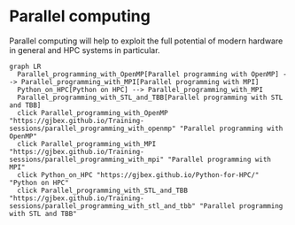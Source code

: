 # Parallel computing

Parallel computing will help to exploit the full potential of modern hardware
in general and HPC systems in particular.

```mermaid
graph LR
  Parallel_programming_with_OpenMP[Parallel programming with OpenMP] --> Parallel_programming_with_MPI[Parallel programming with MPI]
  Python_on_HPC[Python on HPC] --> Parallel_programming_with_MPI
  Parallel_programming_with_STL_and_TBB[Parallel programming with STL and TBB]
  click Parallel_programming_with_OpenMP "https://gjbex.github.io/Training-sessions/parallel_programming_with_openmp" "Parallel programming with OpenMP"
  click Parallel_programming_with_MPI "https://gjbex.github.io/Training-sessions/parallel_programming_with_mpi" "Parallel programming with MPI"
  click Python_on_HPC "https://gjbex.github.io/Python-for-HPC/" "Python on HPC"
  click Parallel_programming_with_STL_and_TBB "https://gjbex.github.io/Training-sessions/parallel_programming_with_stl_and_tbb" "Parallel programming with STL and TBB"
```
